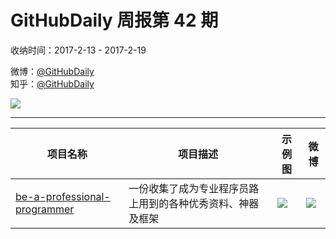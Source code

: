 # GitHubDaily 周报第 42 期

收纳时间：2017-2-13 - 2017-2-19

微博：[@GitHubDaily](https://weibo.com/GitHubDaily)    
知乎：[@GitHubDaily](https://www.zhihu.com/people/githubdaily)

![](https://raw.githubusercontent.com/GitHubDaily/GitHubDaily/master/assets/weixin.png)

---

项目名称 | 项目描述 | 示例图 | 微博
--- | --- | --- | ---
[be-a-professional-programmer](status.github_url) | 一份收集了成为专业程序员路上用到的各种优秀资料、神器及框架 | ![](http://wx4.sinaimg.cn/large/006fiYtfgy1fcr323f2jxj30qo38uthx.jpg) | [![](https://raw.githubusercontent.com/GitHubDaily/GitHubDaily/master/assets/sina_logo.png)](https://weibo.com/5722964389/EvG4Z2W22)
